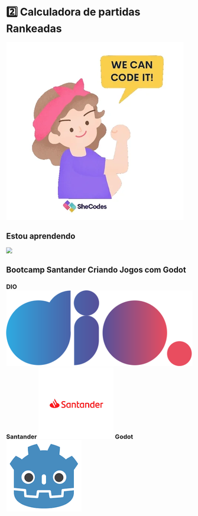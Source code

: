  # 2️⃣ Calculadora de partidas Rankeadas


<img src="/assets/giphy.webp">



## Estou aprendendo 


<img src="https://cdn.jsdelivr.net/gh/devicons/devicon@latest/icons/javascript/javascript-original.svg" width="50px">


## Bootcamp Santander Criando Jogos com Godot 



### DIO <img src="/assets/logo-full.svg">   Santander  <img src="/assets/santander-logo.png">   Godot    <img src="/assets/godot.png">


          
          
          


